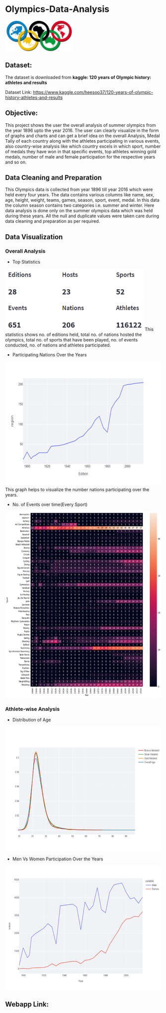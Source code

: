 # Olympics-Data-Analysis

<img src="Images/Logo.png" height="100">



## Dataset:
The dataset is downloaded from **kaggle: 120 years of Olympic history: athletes and results**

Dataset Link: https://www.kaggle.com/heesoo37/120-years-of-olympic-history-athletes-and-results

## Objective:
This project shows the user the overall analysis of summer olympics from the year 1896 upto the year 2016. The user can clearly visualize in the 
form of graphs and charts and can get a brief idea on the overall Analysis, Medal Tally of each country along with the athletes participating in 
various events, also country-wise analysis like which country excels in which sport, number of medals they have won in that specific events, top athletes
winning gold medals, number of male and female participation for the respective years and so on.

## Data Cleaning and Preparation
This Olympics data is collected from year 1896 till year 2016 which were held every four years. The data contains various columns like name, sex, age, height,
weight, teams, games, season, sport, event, medal. In this data the column season contains two categories i.e. summer and winter. Here data analysis is done only
on the summer olympics data which was held during these years. All the null and duplicate values were taken care during data cleaning and preparation as per required.

## Data Visualization
### Overall Analysis
* Top Statistics
<img src="Images/Top Statistics.PNG" height="200">
This statistics shows no. of editions held, total no. of nations hosted the olympics, total no. of sports that have been played, no. of events conducted, no. of nations and athletes participated.

* Participating Nations Over the Years
<img src="Images/Cities.png" height="400">
This graph helps to visualize the number nations participating over the years.

* No. of Events over time(Every Sport)
<img src="Images/No. of events.png" height="600">

### Athlete-wise Analysis
* Distribution of Age
<img src="Images/AgeDistribution.png" height="400">

* Men Vs Women Participation Over the Years
<img src="Images/Men vs Women Participation.png" height="400">

## Webapp Link:

